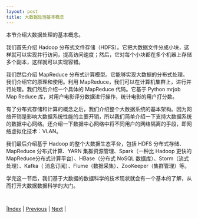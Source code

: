 ```yaml
---
layout: post
title: 大数据处理基本概念
---
```


本节介绍大数据处理的基本概念。

我们首先介绍 Hadoop 分布式文件存储（HDFS）。它把大数据文件分成小块，这样就可以实现并行访问，提高访问速度；然后，它对每个小块都在多个机器上存储多个副本，这样就可以实现容错。

我们然后介绍 MapReduce 分布式计算模型。它能够实现大数据的分布式处理。我们介绍它的原理和使用。利用 MapReduce，我们可以在计算机集群上，进行并行处理。我们然后介绍一个具体的 MapReduce 代码。它基于 Python mrjob Map Reduce 库，对用户电影评分数据进行操作，统计电影的用户打分数。

有了分布式存储和计算的概念之后，我们介绍整个大数据系统的基本架构。因为网络开销是影响大数据系统性能的主要开销，所以我们简单介绍一下支持大数据系统的数据中心网络。还介绍一下数据中心网络中将不同用户的网络隔离的手段，即网络虚拟化技术：VLAN。

我们最后介绍基于 Hadoop 的整个大数据生态平台，包括 HDFS 分布式存储、MapReduce 分布式计算、YARN 集群资源管理、Spark（一种比 Hadoop 更快的MapReduce分布式计算平台）、HBase（分布式 NoSQL 数据库）、Storm（流式处理）、Kafka（	消息订阅）、Flume（数据采集）、ZooKeeper（集群管理）等。

学完这一节后，我们基于大数据的数据科学的技术现状就会有一个基本的了解，从而打开大数据数据科学的大门。

<br/>

|[Index](../) | [Previous](3-9-tool) | [Next](4-3-hdfs) |

